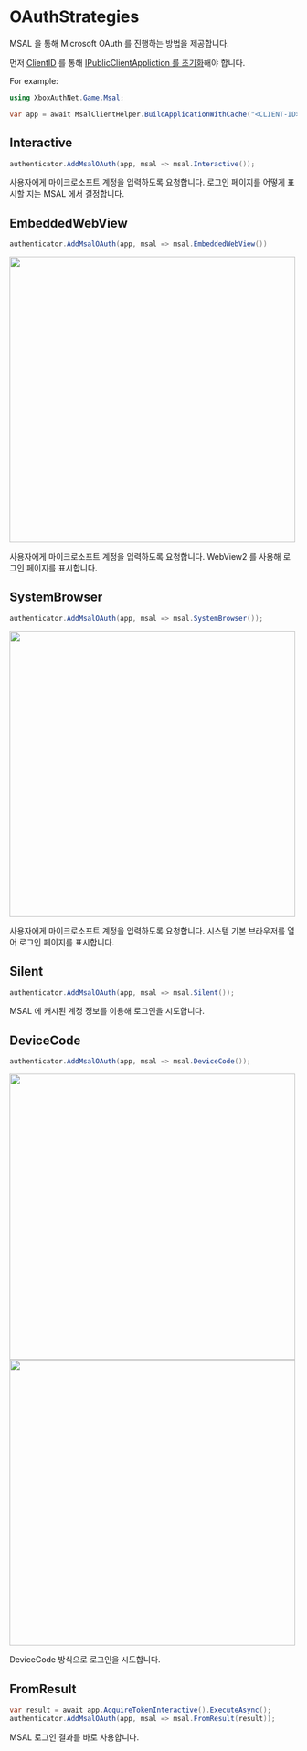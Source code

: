 # OAuthStrategies

MSAL 을 통해 Microsoft OAuth 를 진행하는 방법을 제공합니다. 

먼저 [ClientID](./ClientID.md) 를 통해 [IPublicClientAppliction 를 초기화](./MsalClientHelper.md)해야 합니다.

For example:

```csharp
using XboxAuthNet.Game.Msal;

var app = await MsalClientHelper.BuildApplicationWithCache("<CLIENT-ID>");
```

## Interactive

```csharp
authenticator.AddMsalOAuth(app, msal => msal.Interactive());
```

사용자에게 마이크로소프트 계정을 입력하도록 요청합니다. 로그인 페이지를 어떻게 표시할 지는 MSAL 에서 결정합니다. 

## EmbeddedWebView

```csharp
authenticator.AddMsalOAuth(app, msal => msal.EmbeddedWebView())
```

<img src="https://user-images.githubusercontent.com/17783561/154946636-960d3673-bb51-4f3a-ae92-f36940b8e3ad.png" width="500">

사용자에게 마이크로소프트 계정을 입력하도록 요청합니다. WebView2 를 사용해 로그인 페이지를 표시합니다.

## SystemBrowser

```csharp
authenticator.AddMsalOAuth(app, msal => msal.SystemBrowser());
```

<img src="https://user-images.githubusercontent.com/17783561/154945056-2f0d961b-f69b-4cea-a08a-9c3b050995f6.png" width="500">  

사용자에게 마이크로소프트 계정을 입력하도록 요청합니다. 시스템 기본 브라우저를 열어 로그인 페이지를 표시합니다. 

## Silent

```csharp
authenticator.AddMsalOAuth(app, msal => msal.Silent());
```

MSAL 에 캐시된 계정 정보를 이용해 로그인을 시도합니다.  

## DeviceCode

```csharp
authenticator.AddMsalOAuth(app, msal => msal.DeviceCode());
```

<img src="https://user-images.githubusercontent.com/17783561/154950501-4ffbd21f-b780-4217-bd83-641ae3ac5e95.png" width="500">
<img src="https://user-images.githubusercontent.com/17783561/154950743-823d5ecf-b303-4caf-a9cc-a1167007dd7c.png" width="500">

DeviceCode 방식으로 로그인을 시도합니다. 

## FromResult

```csharp
var result = await app.AcquireTokenInteractive().ExecuteAsync();
authenticator.AddMsalOAuth(app, msal => msal.FromResult(result));
```

MSAL 로그인 결과를 바로 사용합니다. 